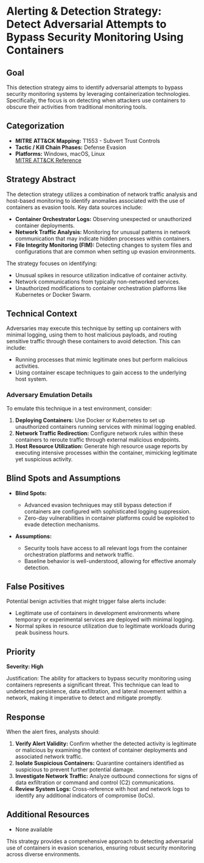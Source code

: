 # Alerting & Detection Strategy: Detect Adversarial Attempts to Bypass Security Monitoring Using Containers

## Goal

This detection strategy aims to identify adversarial attempts to bypass security monitoring systems by leveraging containerization technologies. Specifically, the focus is on detecting when attackers use containers to obscure their activities from traditional monitoring tools.

## Categorization

- **MITRE ATT&CK Mapping:** T1553 - Subvert Trust Controls
- **Tactic / Kill Chain Phases:** Defense Evasion
- **Platforms:** Windows, macOS, Linux  
  [MITRE ATT&CK Reference](https://attack.mitre.org/techniques/T1553)

## Strategy Abstract

The detection strategy utilizes a combination of network traffic analysis and host-based monitoring to identify anomalies associated with the use of containers as evasion tools. Key data sources include:

- **Container Orchestrator Logs:** Observing unexpected or unauthorized container deployments.
- **Network Traffic Analysis:** Monitoring for unusual patterns in network communication that may indicate hidden processes within containers.
- **File Integrity Monitoring (FIM):** Detecting changes to system files and configurations that are common when setting up evasion environments.

The strategy focuses on identifying:

- Unusual spikes in resource utilization indicative of container activity.
- Network communications from typically non-networked services.
- Unauthorized modifications to container orchestration platforms like Kubernetes or Docker Swarm.

## Technical Context

Adversaries may execute this technique by setting up containers with minimal logging, using them to host malicious payloads, and routing sensitive traffic through these containers to avoid detection. This can include:

- Running processes that mimic legitimate ones but perform malicious activities.
- Using container escape techniques to gain access to the underlying host system.

### Adversary Emulation Details

To emulate this technique in a test environment, consider:

1. **Deploying Containers:** Use Docker or Kubernetes to set up unauthorized containers running services with minimal logging enabled.
2. **Network Traffic Redirection:** Configure network rules within these containers to reroute traffic through external malicious endpoints.
3. **Host Resource Utilization:** Generate high resource usage reports by executing intensive processes within the container, mimicking legitimate yet suspicious activity.

## Blind Spots and Assumptions

- **Blind Spots:**
  - Advanced evasion techniques may still bypass detection if containers are configured with sophisticated logging suppression.
  - Zero-day vulnerabilities in container platforms could be exploited to evade detection mechanisms.

- **Assumptions:**
  - Security tools have access to all relevant logs from the container orchestration platforms and network traffic.
  - Baseline behavior is well-understood, allowing for effective anomaly detection.

## False Positives

Potential benign activities that might trigger false alerts include:

- Legitimate use of containers in development environments where temporary or experimental services are deployed with minimal logging.
- Normal spikes in resource utilization due to legitimate workloads during peak business hours.

## Priority

**Severity: High**

Justification: The ability for attackers to bypass security monitoring using containers represents a significant threat. This technique can lead to undetected persistence, data exfiltration, and lateral movement within a network, making it imperative to detect and mitigate promptly.

## Response

When the alert fires, analysts should:

1. **Verify Alert Validity:** Confirm whether the detected activity is legitimate or malicious by examining the context of container deployments and associated network traffic.
2. **Isolate Suspicious Containers:** Quarantine containers identified as suspicious to prevent further potential damage.
3. **Investigate Network Traffic:** Analyze outbound connections for signs of data exfiltration or command and control (C2) communications.
4. **Review System Logs:** Cross-reference with host and network logs to identify any additional indicators of compromise (IoCs).

## Additional Resources

- None available

This strategy provides a comprehensive approach to detecting adversarial use of containers in evasion scenarios, ensuring robust security monitoring across diverse environments.
